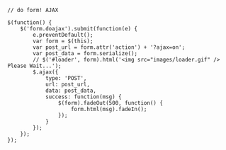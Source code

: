 
    // do form! AJAX 

    $(function() {
        $('form.doajax').submit(function(e) {
            e.preventDefault();
            var form = $(this);
            var post_url = form.attr('action') + '?ajax=on';
            var post_data = form.serialize();
            // $('#loader', form).html('<img src="images/loader.gif" /> Please Wait...');
            $.ajax({
                type: 'POST',
                url: post_url,
                data: post_data,
                success: function(msg) {
                    $(form).fadeOut(500, function() {
                        form.html(msg).fadeIn();
                    });
                }
            });
        });
    });

